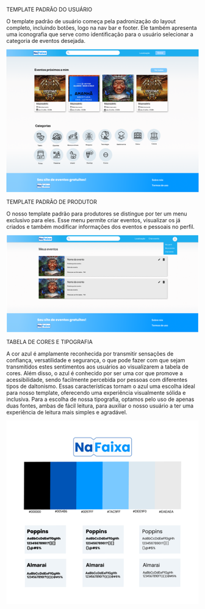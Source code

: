TEMPLATE PADRÃO DO USUÁRIO

O template padrão de usuário começa pela padronização do layout completo, incluindo botões, logo na nav bar e footer. Ele também apresenta uma iconografia que serve como identificação para o usuário selecionar a categoria de eventos desejada.

![template padrao usuario - Rita](https://github.com/ICEI-PUC-Minas-PMV-SI/pmv-si-2024-1-pe1-t1-nafaixa/blob/main/docs/img/template%20padrao%20usuario%20-%20Rita.png)


TEMPLATE PADRÃO DE PRODUTOR

O nosso template padrão para produtores se distingue por ter um menu exclusivo para eles. Esse menu permite criar eventos, visualizar os já criados e também modificar informações dos eventos e pessoais no perfil.

![template padrao produtor](https://github.com/ICEI-PUC-Minas-PMV-SI/pmv-si-2024-1-pe1-t1-nafaixa/blob/main/docs/img/template%20padrao%20produtor.png)


TABELA DE CORES E TIPOGRAFIA

A cor azul é amplamente reconhecida por transmitir sensações de confiança, versatilidade e segurança, o que pode fazer com que sejam transmitidos estes sentimentos aos usuários ao visualizarem a tabela de cores. Além disso, o azul é conhecido por ser uma cor que promove a acessibilidade, sendo facilmente percebida por pessoas com diferentes tipos de daltonismo. Essas características tornam o azul uma escolha ideal para nosso template, oferecendo uma experiência visualmente sólida e inclusiva.
Para a escolha de nossa tipografia, optamos pelo uso de apenas duas fontes, ambas de fácil leitura, para auxiliar o nosso usuário a ter uma experiência de leitura mais simples e agradável.

![template padrao produtor](https://github.com/ICEI-PUC-Minas-PMV-SI/pmv-si-2024-1-pe1-t1-nafaixa/blob/main/docs/img/fontes%20e%20cores%20-%20Rita.png)
